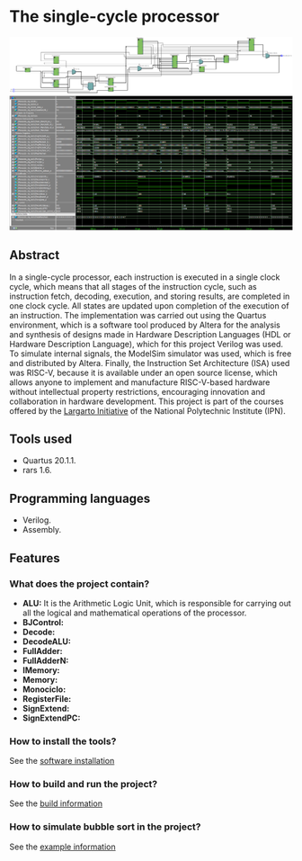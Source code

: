 # The single-cycle processor

![RTL View](assets/images/unicycleRTL.PNG)
![WaveForm View](assets/images/unicycleWave.PNG)

## Abstract
In a single-cycle processor, each instruction is executed in a single clock cycle, which means that all stages of the instruction cycle, such as instruction fetch, decoding, execution, and storing results, are completed in one clock cycle. All states are updated upon completion of the execution of an instruction. The implementation was carried out using the Quartus environment, which is a software tool produced by Altera for the analysis and synthesis of designs made in Hardware Description Languages (HDL or Hardware Description Language), which for this project Verilog was used. To simulate internal signals, the ModelSim simulator was used, which is free and distributed by Altera. Finally, the Instruction Set Architecture (ISA) used was RISC-V, because it is available under an open source license, which allows anyone to implement and manufacture RISC-V-based hardware without intellectual property restrictions, encouraging innovation and collaboration in hardware development. This project is part of the courses offered by the [Largarto Initiative](https://lagarto.ipn.mx/) of the National Polytechnic Institute (IPN).

## Tools used
- Quartus 20.1.1.
- rars 1.6.

## Programming languages
- Verilog.
- Assembly.

## Features
### What does the project contain?
- **ALU:** It is the Arithmetic Logic Unit, which is responsible for carrying out all the logical and mathematical operations of the processor.
- **BJControl:**
- **Decode:**
- **DecodeALU:**
- **FullAdder:**
- **FullAdderN:**
- **IMemory:**
- **Memory:**
- **Monociclo:**
- **RegisterFile:**
- **SignExtend:**
- **SignExtendPC:**

### How to install the tools?
See the [software installation](docs/softwareInstallation.md)

### How to build and run the project?
See the [build information](docs/buildInformation.md)

### How to simulate bubble sort in the project?
See the [example information](docs/exampleInformation.md)
